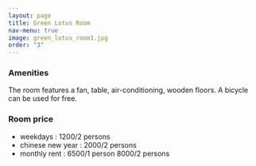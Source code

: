 ```yaml
---
layout: page
title: Green Lotus Room
nav-menu: true
image: green_lotus_room1.jpg
order: "3"
---
```

### Amenities
The room features a fan, table,  air-conditioning, wooden floors. A bicycle can be used for free.

### Room price
* weekdays : 1200/2 persons
* chinese new year : 2000/2 persons
* monthly rent :
	 6500/1 person
	 8000/2 persons
